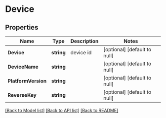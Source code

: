 # Device

## Properties
Name | Type | Description | Notes
------------ | ------------- | ------------- | -------------
**Device** | **string** | device id | [optional] [default to null]
**DeviceName** | **string** |  | [optional] [default to null]
**PlatformVersion** | **string** |  | [optional] [default to null]
**ReverseKey** | **string** |  | [optional] [default to null]

[[Back to Model list]](../README.md#documentation-for-models) [[Back to API list]](../README.md#documentation-for-api-endpoints) [[Back to README]](../README.md)


